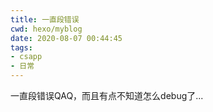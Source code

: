 ```yaml
---
title: 一直段错误
cwd: hexo/myblog
date: 2020-08-07 00:44:45
tags:
- csapp
- 日常
---
```


一直段错误QAQ，而且有点不知道怎么debug了...

